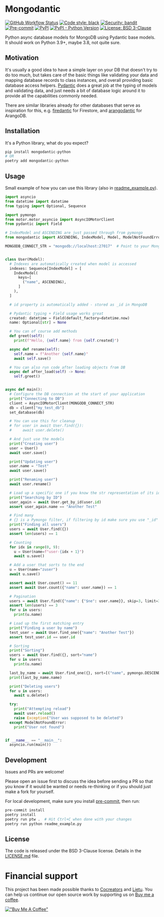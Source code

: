 # Mongodantic

[![GitHub Workflow Status](https://img.shields.io/github/actions/workflow/status/cocreators-ee/mongodantic/publish.yaml)](https://github.com/cocreators-ee/mongodantic/actions/workflows/publish.yaml)
[![Code style: black](https://img.shields.io/badge/code%20style-black-000000.svg)](https://github.com/psf/black)
[![Security: bandit](https://img.shields.io/badge/security-bandit-green.svg)](https://github.com/PyCQA/bandit)
[![Pre-commit](https://img.shields.io/badge/pre--commit-enabled-brightgreen?logo=pre-commit&logoColor=white)](https://github.com/cocreators-ee/mongodantic/blob/master/.pre-commit-config.yaml)
[![PyPI](https://img.shields.io/pypi/v/mongodantic-python)](https://pypi.org/project/mongodantic-python/)
[![PyPI - Python Version](https://img.shields.io/pypi/pyversions/mongodantic-python)](https://pypi.org/project/mongodantic-python/)
[![License: BSD 3-Clause](https://img.shields.io/badge/License-BSD%203--Clause-blue.svg)](https://opensource.org/licenses/BSD-3-Clause)

Python async database models for MongoDB using Pydantic base models. It should work on Python 3.9+, maybe 3.8,
not quite sure.

## Motivation

It's usually a good idea to have a simple layer on your DB that doesn't try to do too much, but takes care of
the basic things like validating your data and mapping database records to class instances, and overall
providing basic database access helpers. [Pydantic](https://docs.pydantic.dev) does a great job at the typing
of models and validating data, and just needs a bit of database logic around it to provide all the
capabilities commonly needed.

There are similar libraries already for other databases that serve as inspiration for this, e.g.
[firedantic](http://github.com/ioxiocom/firedantic) for Firestore, and
[arangodantic](https://github.com/ioxiocom/arangodantic) for ArangoDB.

## Installation

It's a Python library, what do you expect?

```bash
pip install mongodantic-python
# OR
poetry add mongodantic-python
```

## Usage

Small example of how you can use this library (also in [readme_example.py](./readme_example.py)).

```python
import asyncio
from datetime import datetime
from typing import Optional, Sequence

import pymongo
from motor.motor_asyncio import AsyncIOMotorClient
from pydantic import Field

# IndexModel and ASCENDING are just passed through from pymongo
from mongodantic import ASCENDING, IndexModel, Model, ModelNotFoundError, set_database

MONGODB_CONNECT_STR = "mongodb://localhost:27017"  # Point to your MongoDB server


class User(Model):
  # Indexes are automatically created when model is accessed
  indexes: Sequence[IndexModel] = [
    IndexModel(
      keys=[
        ("name", ASCENDING),
      ]
    ),
  ]

  # id property is automatically added - stored as _id in MongoDB

  # Pydantic typing + Field usage works great
  created: datetime = Field(default_factory=datetime.now)
  name: Optional[str] = None

  # You can of course add methods
  def greet(self):
    print(f"Hello, {self.name} from {self.created}")

  async def rename(self):
    self.name = f"Another {self.name}"
    await self.save()

  # You can also run code after loading objects from DB
  async def after_load(self) -> None:
    self.greet()


async def main():
  # Configure the DB connection at the start of your application
  print("Connecting to DB")
  client = AsyncIOMotorClient(MONGODB_CONNECT_STR)
  db = client["my_test_db"]
  set_database(db)

  # You can use this for cleanup
  # for user in await User.find({}):
  #     await user.delete()

  # And just use the models
  print("Creating user")
  user = User()
  await user.save()

  print("Updating user")
  user.name = "Test"
  await user.save()

  print("Renaming user")
  await user.rename()

  # Load up a specific one if you know the str representation of its id
  print("Searching by ID")
  user_again = await User.get_by_id(user.id)
  assert user_again.name == "Another Test"

  # Find many
  # {} is a Pymongo filter, if filtering by id make sure you use "_id" key and ObjectId() for value
  print("Finding all users")
  users = await User.find({})
  assert len(users) == 1

  # Counting
  for idx in range(0, 9):
    u = User(name=f"user-{idx + 1}")
    await u.save()

  # Add a user that sorts to the end
  u = User(name="zuser")
  await u.save()

  assert await User.count() == 11
  assert await User.count({"name": user.name}) == 1

  # Pagination
  users = await User.find({"name": {"$ne": user.name}}, skip=3, limit=3)
  assert len(users) == 3
  for u in users:
    print(u.name)

  # Load up the first matching entry
  print("Finding a user by name")
  test_user = await User.find_one({"name": "Another Test"})
  assert test_user.id == user.id

  # Sorting
  print("Sorting")
  users = await User.find({}, sort="name")
  for u in users:
    print(u.name)

  last_by_name = await User.find_one({}, sort=[("name", pymongo.DESCENDING)])
  print(last_by_name.name)

  print("Deleting users")
  for u in users:
    await u.delete()

  try:
    print("Attempting reload")
    await user.reload()
    raise Exception("User was supposed to be deleted")
  except ModelNotFoundError:
    print("User not found")


if __name__ == "__main__":
  asyncio.run(main())
```

## Development

Issues and PRs are welcome!

Please open an issue first to discuss the idea before sending a PR so that you know if it would be wanted or
needs re-thinking or if you should just make a fork for yourself.

For local development, make sure you install [pre-commit](https://pre-commit.com/#install), then run:

```bash
pre-commit install
poetry install
poetry run ptw .  # Hit Ctrl+C when done with your changes
poetry run python readme_example.py
```

## License

The code is released under the BSD 3-Clause license. Details in the [LICENSE.md](./LICENSE.md) file.

# Financial support

This project has been made possible thanks to [Cocreators](https://cocreators.ee) and
[Lietu](https://lietu.net). You can help us continue our open source work by supporting us on
[Buy me a coffee](https://www.buymeacoffee.com/cocreators).

[!["Buy Me A Coffee"](https://www.buymeacoffee.com/assets/img/custom_images/orange_img.png)](https://www.buymeacoffee.com/cocreators)
